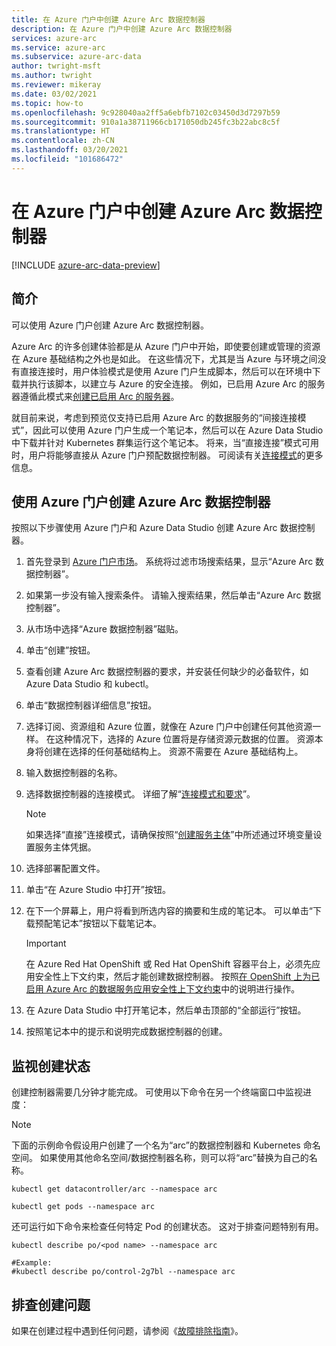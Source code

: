 ```yaml
---
title: 在 Azure 门户中创建 Azure Arc 数据控制器
description: 在 Azure 门户中创建 Azure Arc 数据控制器
services: azure-arc
ms.service: azure-arc
ms.subservice: azure-arc-data
author: twright-msft
ms.author: twright
ms.reviewer: mikeray
ms.date: 03/02/2021
ms.topic: how-to
ms.openlocfilehash: 9c928040aa2ff5a6ebfb7102c03450d3d7297b59
ms.sourcegitcommit: 910a1a38711966cb171050db245fc3b22abc8c5f
ms.translationtype: HT
ms.contentlocale: zh-CN
ms.lasthandoff: 03/20/2021
ms.locfileid: "101686472"
---
```

# <a name="create-an-azure-arc-data-controller-in-the-azure-portal"></a>在 Azure 门户中创建 Azure Arc 数据控制器

[!INCLUDE [azure-arc-data-preview](../../../includes/azure-arc-data-preview.md)]

## <a name="introduction"></a>简介

可以使用 Azure 门户创建 Azure Arc 数据控制器。

Azure Arc 的许多创建体验都是从 Azure 门户中开始，即使要创建或管理的资源在 Azure 基础结构之外也是如此。 在这些情况下，尤其是当 Azure 与环境之间没有直接连接时，用户体验模式是使用 Azure 门户生成脚本，然后可以在环境中下载并执行该脚本，以建立与 Azure 的安全连接。 例如，已启用 Azure Arc 的服务器遵循此模式来[创建已启用 Arc 的服务器](../servers/onboard-portal.md)。

就目前来说，考虑到预览仅支持已启用 Azure Arc 的数据服务的“间接连接模式”，因此可以使用 Azure 门户生成一个笔记本，然后可以在 Azure Data Studio 中下载并针对 Kubernetes 群集运行这个笔记本。 将来，当“直接连接”模式可用时，用户将能够直接从 Azure 门户预配数据控制器。 可阅读有关[连接模式](connectivity.md)的更多信息。

## <a name="use-the-azure-portal-to-create-an-azure-arc-data-controller"></a>使用 Azure 门户创建 Azure Arc 数据控制器

按照以下步骤使用 Azure 门户和 Azure Data Studio 创建 Azure Arc 数据控制器。

1. 首先登录到 [Azure 门户市场](https://ms.portal.azure.com/#blade/Microsoft_Azure_Marketplace/MarketplaceOffersBlade/selectedMenuItemId/home/searchQuery/azure%20arc%20data%20controller)。  系统将过滤市场搜索结果，显示“Azure Arc 数据控制器”。
2. 如果第一步没有输入搜索条件。 请输入搜索结果，然后单击“Azure Arc 数据控制器”。
3. 从市场中选择“Azure 数据控制器”磁贴。
4. 单击“创建”按钮。
5. 查看创建 Azure Arc 数据控制器的要求，并安装任何缺少的必备软件，如 Azure Data Studio 和 kubectl。
6. 单击“数据控制器详细信息”按钮。
7. 选择订阅、资源组和 Azure 位置，就像在 Azure 门户中创建任何其他资源一样。 在这种情况下，选择的 Azure 位置将是存储资源元数据的位置。  资源本身将创建在选择的任何基础结构上。 资源不需要在 Azure 基础结构上。
8. 输入数据控制器的名称。
9. 选择数据控制器的连接模式。 详细了解“[连接模式和要求](./connectivity.md)”。 

   > [!NOTE] 
   > 如果选择“直接”连接模式，请确保按照“[创建服务主体](upload-metrics-and-logs-to-azure-monitor.md#create-service-principal)”中所述通过环境变量设置服务主体凭据。 

1. 选择部署配置文件。
1. 单击“在 Azure Studio 中打开”按钮。
1. 在下一个屏幕上，用户将看到所选内容的摘要和生成的笔记本。  可以单击“下载预配笔记本”按钮以下载笔记本。

   > [!IMPORTANT]
   > 在 Azure Red Hat OpenShift 或 Red Hat OpenShift 容器平台上，必须先应用安全性上下文约束，然后才能创建数据控制器。 按照[在 OpenShift 上为已启用 Azure Arc 的数据服务应用安全性上下文约束](how-to-apply-security-context-constraint.md)中的说明进行操作。

1. 在 Azure Data Studio 中打开笔记本，然后单击顶部的“全部运行”按钮。
1. 按照笔记本中的提示和说明完成数据控制器的创建。

## <a name="monitoring-the-creation-status"></a>监视创建状态

创建控制器需要几分钟才能完成。 可使用以下命令在另一个终端窗口中监视进度：

> [!NOTE]
>  下面的示例命令假设用户创建了一个名为“arc”的数据控制器和 Kubernetes 命名空间。  如果使用其他命名空间/数据控制器名称，则可以将“arc”替换为自己的名称。

```console
kubectl get datacontroller/arc --namespace arc
```

```console
kubectl get pods --namespace arc
```

还可运行如下命令来检查任何特定 Pod 的创建状态。  这对于排查问题特别有用。

```console
kubectl describe po/<pod name> --namespace arc

#Example:
#kubectl describe po/control-2g7bl --namespace arc
```

## <a name="troubleshooting-creation-problems"></a>排查创建问题

如果在创建过程中遇到任何问题，请参阅《[故障排除指南](troubleshoot-guide.md)》。